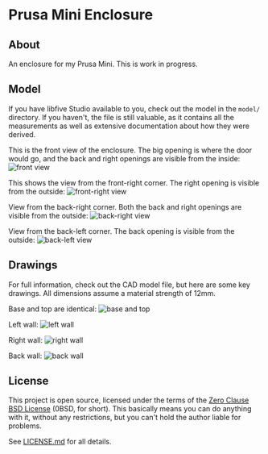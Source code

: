 # Prusa Mini Enclosure

## About

An enclosure for my Prusa Mini. This is work in progress.


## Model

If you have libfive Studio available to you, check out the model in the `model/` directory. If you haven't, the file is still valuable, as it contains all the measurements as well as extensive documentation about how they were derived.

This is the front view of the enclosure. The big opening is where the door would go, and the back and right openings are visible from the inside:
![front view](images/front.png)

This shows the view from the front-right corner. The right opening is visible from the outside:
![front-right view](images/front-right.png)

View from the back-right corner. Both the back and right openings are visible from the outside:
![back-right view](images/back-right.png)

View from the back-left corner. The back opening is visible from the outside:
![back-left view](images/back-left.png)


## Drawings

For full information, check out the CAD model file, but here are some key drawings. All dimensions assume a material strength of 12mm.

Base and top are identical:
![base and top](drawings/base-and-top.svg)

Left wall:
![left wall](drawings/left.svg)

Right wall:
![right wall](drawings/right.svg)

Back wall:
![back wall](drawings/back.svg)

## License

This project is open source, licensed under the terms of the [Zero Clause BSD License] (0BSD, for short). This basically means you can do anything with it, without any restrictions, but you can't hold the author liable for problems.

See [LICENSE.md] for all details.

[Zero Clause BSD License]: https://opensource.org/licenses/0BSD
[LICENSE.md]: https://github.com/hannobraun/prusa-mini-enclosure/blob/main/LICENSE.md
